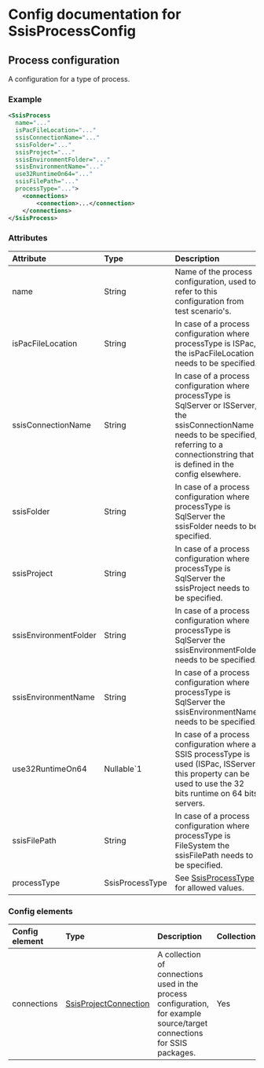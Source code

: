 # Config documentation for SsisProcessConfig

## Process configuration
A configuration for a type of process.

### Example
```xml
<SsisProcess 
  name="..." 
  isPacFileLocation="..." 
  ssisConnectionName="..." 
  ssisFolder="..." 
  ssisProject="..." 
  ssisEnvironmentFolder="..." 
  ssisEnvironmentName="..." 
  use32RuntimeOn64="..." 
  ssisFilePath="..." 
  processType="...">
    <connections>
        <connection>...</connection>
    </connections>
</SsisProcess>
```

### Attributes
| Attribute            | Type                 | Description                               |
|:---                  |:---                  |:---                                       |
| name | String | Name of the process configuration, used to refer to this configuration from test scenario's.               |
| isPacFileLocation | String | In case of a process configuration where processType is ISPac, the isPacFileLocation needs to be specified.               |
| ssisConnectionName | String | In case of a process configuration where processType is SqlServer or ISServer, the ssisConnectionName needs to be specified, referring to a connectionstring that is defined in the config elsewhere.               |
| ssisFolder | String | In case of a process configuration where processType is SqlServer the ssisFolder needs to be specified.               |
| ssisProject | String | In case of a process configuration where processType is SqlServer the ssisProject needs to be specified.               |
| ssisEnvironmentFolder | String | In case of a process configuration where processType is SqlServer the ssisEnvironmentFolder needs to be specified.               |
| ssisEnvironmentName | String | In case of a process configuration where processType is SqlServer the ssisEnvironmentName needs to be specified.               |
| use32RuntimeOn64 | Nullable`1 | In case of a process configuration where a SSIS processType is used (ISPac, ISServer) this property can be used to use the 32 bits runtime on 64 bits servers.               |
| ssisFilePath | String | In case of a process configuration where processType is FileSystem the ssisFilePath needs to be specified.               |
| processType      | SsisProcessType      |  See [SsisProcessType](../SsisProcessType) for allowed values. |

### Config elements
| Config element        | Type                                                     | Description                  | Collection | Item name                 |
|:---                   |:---                                                      |:---                          |:---        |:---                       |
| connections | [SsisProjectConnection](../SsisProjectConnection) | A collection of connections used in the process configuration, for example source/target connections for SSIS packages. | Yes        | connection |
